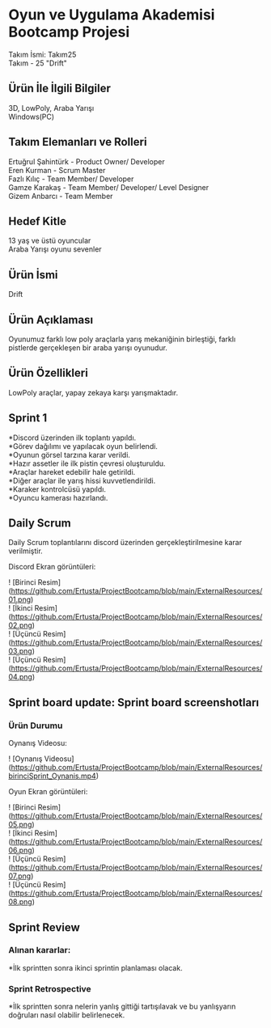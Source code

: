 # Oyun ve Uygulama Akademisi Bootcamp Projesi

Takım İsmi: Takım25 <br>
Takım - 25 "Drift"


## Ürün İle İlgili Bilgiler
3D, LowPoly, Araba Yarışı <br>
Windows(PC)


## Takım Elemanları	ve Rolleri

Ertuğrul Şahintürk	- Product Owner/ Developer <br>
Eren Kurman	- Scrum Master <br>
Fazlı Kılıç	- Team Member/ Developer <br>
Gamze Karakaş	- Team Member/ Developer/ Level Designer <br>
Gizem	Anbarcı - Team Member


## Hedef Kitle

13 yaş ve üstü oyuncular <br>
Araba Yarışı oyunu sevenler


## Ürün İsmi

Drift


## Ürün Açıklaması

Oyunumuz farklı low poly araçlarla yarış mekaniğinin birleştiği, farklı pistlerde gerçekleşen bir araba yarışı oyunudur.


## Ürün Özellikleri

LowPoly araçlar, yapay zekaya karşı yarışmaktadır.


## Sprint 1

*Discord üzerinden ilk toplantı yapıldı. <br>
*Görev dağılımı ve yapılacak oyun belirlendi. <br>
*Oyunun görsel tarzına karar verildi. <br>
*Hazır assetler ile ilk pistin çevresi oluşturuldu. <br>
*Araçlar hareket edebilir hale getirildi. <br>
*Diğer araçlar ile yarış hissi kuvvetlendirildi. <br>
*Karaker kontrolcüsü yapıldı. <br>
*Oyuncu kamerası hazırlandı.


## Daily Scrum

Daily Scrum toplantılarını discord üzerinden gerçekleştirilmesine karar verilmiştir. <br>

Discord Ekran görüntüleri: <br>

! [Birinci Resim] (https://github.com/Ertusta/ProjectBootcamp/blob/main/ExternalResources/01.png) <br>
! [İkinci Resim] (https://github.com/Ertusta/ProjectBootcamp/blob/main/ExternalResources/02.png) <br>
! [Üçüncü Resim] (https://github.com/Ertusta/ProjectBootcamp/blob/main/ExternalResources/03.png) <br>
! [Üçüncü Resim] (https://github.com/Ertusta/ProjectBootcamp/blob/main/ExternalResources/04.png) <br>

## Sprint board update: Sprint board screenshotları

### Ürün Durumu

Oynanış Videosu: <br>

! [Oynanış Videosu] (https://github.com/Ertusta/ProjectBootcamp/blob/main/ExternalResources/birinciSprint_Oynanis.mp4)

Oyun Ekran görüntüleri: <br>

! [Birinci Resim] (https://github.com/Ertusta/ProjectBootcamp/blob/main/ExternalResources/05.png) <br>
! [İkinci Resim] (https://github.com/Ertusta/ProjectBootcamp/blob/main/ExternalResources/06.png) <br>
! [Üçüncü Resim] (https://github.com/Ertusta/ProjectBootcamp/blob/main/ExternalResources/07.png) <br>
! [Üçüncü Resim] (https://github.com/Ertusta/ProjectBootcamp/blob/main/ExternalResources/08.png) <br>


## Sprint Review


### Alınan kararlar:

*İlk sprintten sonra ikinci sprintin planlaması olacak. <br>


### Sprint Retrospective

*İlk sprintten sonra nelerin yanlış gittiği tartışılavak ve bu yanlışyarın doğruları nasıl olabilir belirlenecek. <br>

